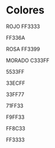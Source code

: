 # Colores

ROJO
FF3333

FF336A

ROSA
FF3399

MORADO
C333FF

5533FF

33ECFF

33FF77

71FF33

F9FF33

FF8C33

FF3333